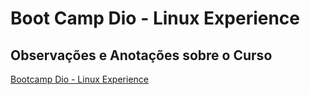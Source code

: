 # Boot Camp Dio - Linux Experience
## Observações e Anotações sobre o Curso
[Bootcamp Dio - Linux Experience](https://web.dio.me/track/linux-experience)